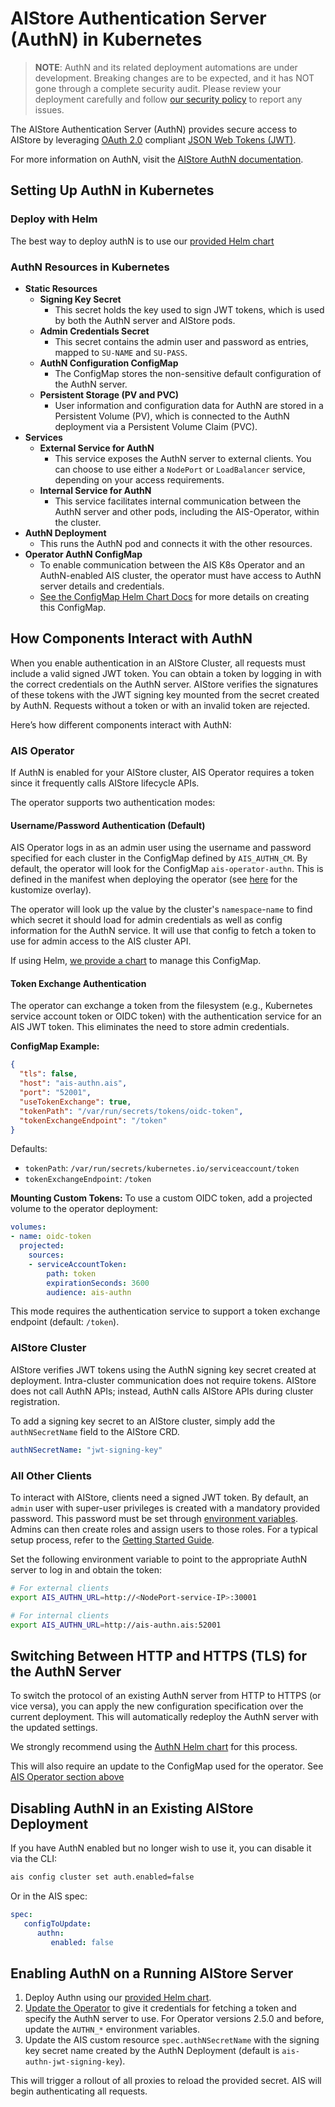 # AIStore Authentication Server (AuthN) in Kubernetes

>  **NOTE**: AuthN and its related deployment automations are under development. Breaking changes are to be expected, and it has NOT gone through a complete security audit.
Please review your deployment carefully and follow [our security policy](https://github.com/NVIDIA/ais-k8s/blob/main/SECURITY.md) to report any issues.

The AIStore Authentication Server (AuthN) provides secure access to AIStore by leveraging [OAuth 2.0](https://oauth.net/2/) compliant [JSON Web Tokens (JWT)](https://datatracker.ietf.org/doc/html/rfc7519). 

For more information on AuthN, visit the [AIStore AuthN documentation](https://github.com/NVIDIA/aistore/blob/main/docs/authn.md).

## Setting Up AuthN in Kubernetes

### Deploy with Helm

The best way to deploy authN is to use our [provided Helm chart](../helm/authn/README.md)

### AuthN Resources in Kubernetes

- **Static Resources**
  - **Signing Key Secret**  
     - This secret holds the key used to sign JWT tokens, which is used by both the AuthN server and AIStore pods.
  - **Admin Credentials Secret**
     - This secret contains the admin user and password as entries, mapped to `SU-NAME` and `SU-PASS`.
  - **AuthN Configuration ConfigMap**  
     - The ConfigMap stores the non-sensitive default configuration of the AuthN server.
  - **Persistent Storage (PV and PVC)**  
     - User information and configuration data for AuthN are stored in a Persistent Volume (PV), which is connected to the AuthN deployment via a Persistent Volume Claim (PVC).
- **Services**
  - **External Service for AuthN**
    - This service exposes the AuthN server to external clients. You can choose to use either a `NodePort` or `LoadBalancer` service, depending on your access requirements.
  - **Internal Service for AuthN**
     - This service facilitates internal communication between the AuthN server and other pods, including the AIS-Operator, within the cluster.
- **AuthN Deployment**  
   - This runs the AuthN pod and connects it with the other resources.
- **Operator AuthN ConfigMap**
  - To enable communication between the AIS K8s Operator and an AuthN-enabled AIS cluster, the operator must have access to AuthN server details and credentials.
  - [See the ConfigMap Helm Chart Docs](../helm/operator/authn-cm/README.md) for more details on creating this ConfigMap.

## How Components Interact with AuthN

When you enable authentication in an AIStore Cluster, all requests must include a valid signed JWT token.
You can obtain a token by logging in with the correct credentials on the AuthN server.
AIStore verifies the signatures of these tokens with the JWT signing key mounted from the secret created by AuthN.
Requests without a token or with an invalid token are rejected. 

Here’s how different components interact with AuthN:

### AIS Operator

If AuthN is enabled for your AIStore cluster, AIS Operator requires a token since it frequently calls AIStore lifecycle APIs. 

The operator supports two authentication modes:

#### Username/Password Authentication (Default)

AIS Operator logs in as an admin user using the username and password specified for each cluster in the ConfigMap defined by `AIS_AUTHN_CM`.
By default, the operator will look for the ConfigMap `ais-operator-authn`. 
This is defined in the manifest when deploying the operator (see [here](../operator/config/overlays/default/manager_env_patch.yaml) for the kustomize overlay).

The operator will look up the value by the cluster's `namespace`-`name` to find which secret it should load for admin credentials as well as config information for the AuthN service.
It will use that config to fetch a token to use for admin access to the AIS cluster API.

If using Helm, [we provide a chart](../helm/operator/authn-cm/README.md) to manage this ConfigMap.

#### Token Exchange Authentication

The operator can exchange a token from the filesystem (e.g., Kubernetes service account token or OIDC token) with the authentication service for an AIS JWT token. This eliminates the need to store admin credentials.

**ConfigMap Example:**
```json
{
  "tls": false,
  "host": "ais-authn.ais",
  "port": "52001",
  "useTokenExchange": true,
  "tokenPath": "/var/run/secrets/tokens/oidc-token",
  "tokenExchangeEndpoint": "/token"
}
```

Defaults:
- `tokenPath`: `/var/run/secrets/kubernetes.io/serviceaccount/token`
- `tokenExchangeEndpoint`: `/token`

**Mounting Custom Tokens:**
To use a custom OIDC token, add a projected volume to the operator deployment:
```yaml
volumes:
- name: oidc-token
  projected:
    sources:
    - serviceAccountToken:
        path: token
        expirationSeconds: 3600
        audience: ais-authn
```

This mode requires the authentication service to support a token exchange endpoint (default: `/token`).

### AIStore Cluster

AIStore verifies JWT tokens using the AuthN signing key secret created at deployment.
Intra-cluster communication does not require tokens.
AIStore does not call AuthN APIs; instead, AuthN calls AIStore APIs during cluster registration.

To add a signing key secret to an AIStore cluster, simply add the `authNSecretName` field to the AIStore CRD.

```yaml
authNSecretName: "jwt-signing-key"
```

### All Other Clients

To interact with AIStore, clients need a signed JWT token.
By default, an `admin` user with super-user privileges is created with a mandatory provided password.
This password must be set through [environment variables](https://github.com/NVIDIA/aistore/blob/main/docs/authn.md#environment-and-configuration).
Admins can then create roles and assign users to those roles.
For a typical setup process, refer to the [Getting Started Guide](https://github.com/NVIDIA/aistore/blob/main/docs/authn.md#getting-started).

Set the following environment variable to point to the appropriate AuthN server to log in and obtain the token:

```bash
# For external clients
export AIS_AUTHN_URL=http://<NodePort-service-IP>:30001

# For internal clients
export AIS_AUTHN_URL=http://ais-authn.ais:52001
```

## Switching Between HTTP and HTTPS (TLS) for the AuthN Server

To switch the protocol of an existing AuthN server from HTTP to HTTPS (or vice versa), you can apply the new configuration specification over the current deployment.
This will automatically redeploy the AuthN server with the updated settings.

We strongly recommend using the [AuthN Helm chart](../helm/authn/README.md) for this process.

This will also require an update to the ConfigMap used for the operator. 
See [AIS Operator section above](#ais-operator)

## Disabling AuthN in an Existing AIStore Deployment

If you have AuthN enabled but no longer wish to use it, you can disable it via the CLI:

```bash
ais config cluster set auth.enabled=false
```

Or in the AIS spec:

```yaml
spec:
   configToUpdate:
      authn:
         enabled: false 
```

## Enabling AuthN on a Running AIStore Server

1. Deploy Authn using our [provided Helm chart](../helm/authn/README.md).
1. [Update the Operator](#ais-operator) to give it credentials for fetching a token and specify the AuthN server to use. For Operator versions 2.5.0 and before, update the `AUTHN_*` environment variables. 
1. Update the AIS custom resource `spec.authNSecretName` with the signing key secret name created by the AuthN Deployment (default is `ais-authn-jwt-signing-key`).

This will trigger a rollout of all proxies to reload the provided secret.
AIS will begin authenticating all requests.
